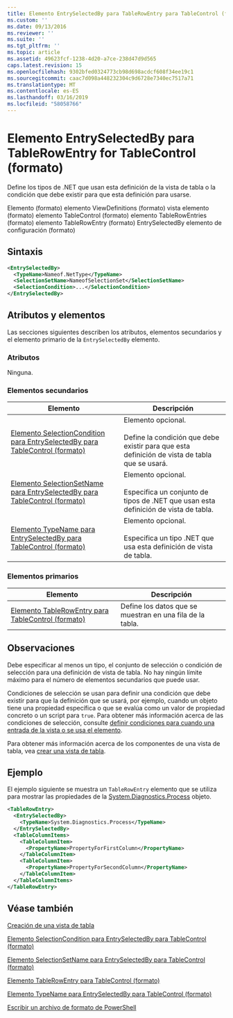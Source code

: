 ```yaml
---
title: Elemento EntrySelectedBy para TableRowEntry para TableControl (formato) | Microsoft Docs
ms.custom: ''
ms.date: 09/13/2016
ms.reviewer: ''
ms.suite: ''
ms.tgt_pltfrm: ''
ms.topic: article
ms.assetid: 49623fcf-1238-4d20-a7ce-238d47d9d565
caps.latest.revision: 15
ms.openlocfilehash: 9302bfed0324773cb98d698acdcf608f34ee19c1
ms.sourcegitcommit: caac7d098a448232304c9d6728e7340ec7517a71
ms.translationtype: MT
ms.contentlocale: es-ES
ms.lasthandoff: 03/16/2019
ms.locfileid: "58058766"
---
```

# <a name="entryselectedby-element-for-tablerowentry--for-tablecontrol-format"></a>Elemento EntrySelectedBy para TableRowEntry for TableControl (formato)

Define los tipos de .NET que usan esta definición de la vista de tabla o la condición que debe existir para que esta definición para usarse.

Elemento (formato) elemento ViewDefinitions (formato) vista elemento (formato) elemento TableControl (formato) elemento TableRowEntries (formato) elemento TableRowEntry (formato) EntrySelectedBy elemento de configuración (formato)

## <a name="syntax"></a>Sintaxis

```xml
<EntrySelectedBy>
  <TypeName>Nameof.NetType</TypeName>
  <SelectionSetName>NameofSelectionSet</SelectionSetName>
  <SelectionCondition>...</SelectionCondition>
</EntrySelectedBy>
```

## <a name="attributes-and-elements"></a>Atributos y elementos

Las secciones siguientes describen los atributos, elementos secundarios y el elemento primario de la `EntrySelectedBy` elemento.

### <a name="attributes"></a>Atributos

Ninguna.

### <a name="child-elements"></a>Elementos secundarios

|Elemento|Descripción|
|-------------|-----------------|
|[Elemento SelectionCondition para EntrySelectedBy para TableControl (formato)](./selectioncondition-element-for-entryselectedby-for-tablecontrol-format.md)|Elemento opcional.<br /><br /> Define la condición que debe existir para que esta definición de vista de tabla que se usará.|
|[Elemento SelectionSetName para EntrySelectedBy para TableControl (formato)](./selectionsetname-element-for-entryselectedby-for-tablecontrol-format.md)|Elemento opcional.<br /><br /> Especifica un conjunto de tipos de .NET que usan esta definición de vista de tabla.|
|[Elemento TypeName para EntrySelectedBy para TableControl (formato)](./typename-element-for-entryselectedby-for-tablecontrol-format.md)|Elemento opcional.<br /><br /> Especifica un tipo .NET que usa esta definición de vista de tabla.|

### <a name="parent-elements"></a>Elementos primarios

|Elemento|Descripción|
|-------------|-----------------|
|[Elemento TableRowEntry para TableControl (formato)](./tablerowentry-element-for-tablerowentries-for-tablecontrol-format.md)|Define los datos que se muestran en una fila de la tabla.|

## <a name="remarks"></a>Observaciones

Debe especificar al menos un tipo, el conjunto de selección o condición de selección para una definición de vista de tabla. No hay ningún límite máximo para el número de elementos secundarios que puede usar.

Condiciones de selección se usan para definir una condición que debe existir para que la definición que se usará, por ejemplo, cuando un objeto tiene una propiedad específica o que se evalúa como un valor de propiedad concreto o un script para `true`. Para obtener más información acerca de las condiciones de selección, consulte [definir condiciones para cuando una entrada de la vista o se usa el elemento](./defining-conditions-for-displaying-data.md).

Para obtener más información acerca de los componentes de una vista de tabla, vea [crear una vista de tabla](./creating-a-table-view.md).

## <a name="example"></a>Ejemplo

El ejemplo siguiente se muestra un `TableRowEntry` elemento que se utiliza para mostrar las propiedades de la [System.Diagnostics.Process](/dotnet/api/System.Diagnostics.Process) objeto.

```xml
<TableRowEntry>
  <EntrySelectedBy>
    <TypeName>System.Diagnostics.Process</TypeName>
  </EntrySelectedBy>
  <TableColumnItems>
    <TableColumnItem>
      <PropertyName>PropertyForFirstColumn</PropertyName>
    </TableColumnItem>
    <TableColumnItem>
      <PropertyName>PropertyForSecondColumn</PropertyName>
    </TableColumnItem>
  </TableColumnItems>
</TableRowEntry>
```

## <a name="see-also"></a>Véase también

[Creación de una vista de tabla](./creating-a-table-view.md)

[Elemento SelectionCondition para EntrySelectedBy para TableControl (formato)](./selectioncondition-element-for-entryselectedby-for-tablecontrol-format.md)

[Elemento SelectionSetName para EntrySelectedBy para TableControl (formato)](./selectionsetname-element-for-entryselectedby-for-tablecontrol-format.md)

[Elemento TableRowEntry para TableControl (formato)](./tablerowentry-element-for-tablerowentries-for-tablecontrol-format.md)

[Elemento TypeName para EntrySelectedBy para TableControl (formato)](./typename-element-for-entryselectedby-for-tablecontrol-format.md)

[Escribir un archivo de formato de PowerShell](./writing-a-powershell-formatting-file.md)
